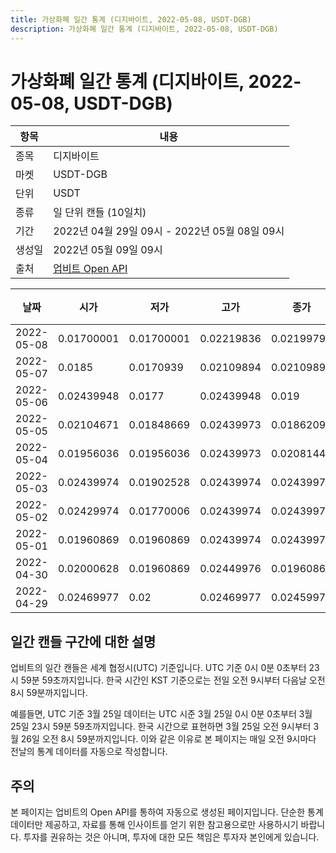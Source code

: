 ```yaml
---
title: 가상화폐 일간 통계 (디지바이트, 2022-05-08, USDT-DGB)
description: 가상화폐 일간 통계 (디지바이트, 2022-05-08, USDT-DGB)
---
```



가상화폐 일간 통계 (디지바이트, 2022-05-08, USDT-DGB)
===

|항목|내용|
|--|--|
|종목|디지바이트|
|마켓|USDT-DGB|
|단위|USDT|
|종류|일 단위 캔들 (10일치)|
|기간|2022년 04월 29일 09시 - 2022년 05월 08일 09시|
|생성일|2022년 05월 09일 09시|
|출처|[업비트 Open API](https://docs.upbit.com)|


|날짜|시가|저가|고가|종가|비고|
|--|--|--|--|--|--|
|2022-05-08|0.01700001|0.01700001|0.02219836|0.02199791|    |
|2022-05-07|0.0185|0.0170939|0.02109894|0.02109894|    |
|2022-05-06|0.02439948|0.0177|0.02439948|0.019|    |
|2022-05-05|0.02104671|0.01848669|0.02439973|0.0186209|    |
|2022-05-04|0.01956036|0.01956036|0.02439973|0.02081441|    |
|2022-05-03|0.02439974|0.01902528|0.02439974|0.02439973|    |
|2022-05-02|0.02429974|0.01770006|0.02439974|0.02439974|    |
|2022-05-01|0.01960869|0.01960869|0.02439974|0.02439974|    |
|2022-04-30|0.02000628|0.01960869|0.02449976|0.01960869|    |
|2022-04-29|0.02469977|0.02|0.02469977|0.02459976|    |


일간 캔들 구간에 대한 설명
---


업비트의 일간 캔들은 세계 협정시(UTC) 기준입니다. 
UTC 기준 0시 0분 0초부터 23시 59분 59초까지입니다. 
한국 시간인 KST 기준으로는 전일 오전 9시부터 다음날 오전 8시 59분까지입니다. 


예를들면, UTC 기준 3월 25일 데이터는 UTC 시준 3월 25일 0시 0분 0초부터 3월 25일 23시 59분 59초까지입니다. 
한국 시간으로 표현하면 3월 25일 오전 9시부터 3월 26일 오전 8시 59분까지입니다. 
이와 같은 이유로 본 페이지는 매일 오전 9시마다 전날의 통계 데이터를 자동으로 작성합니다. 


주의
---


본 페이지는 업비트의 Open API를 통하여 자동으로 생성된 페이지입니다. 
단순한 통계 데이터만 제공하고, 자료를 통해 인사이트를 얻기 위한 참고용으로만 사용하시기 바랍니다. 
투자를 권유하는 것은 아니며, 투자에 대한 모든 책임은 투자자 본인에게 있습니다. 
